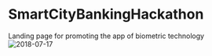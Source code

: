 # SmartCityBankingHackathon

Landing page for promoting the app of biometric technology <br> 
![2018-07-17](https://user-images.githubusercontent.com/11204068/42806771-c7e7a50a-89e1-11e8-8633-97ee8e774c8d.png)
